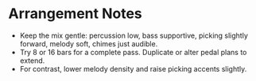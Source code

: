 # Arrangement Notes

- Keep the mix gentle: percussion low, bass supportive, picking slightly forward, melody soft, chimes just audible.
- Try 8 or 16 bars for a complete pass. Duplicate or alter pedal plans to extend.
- For contrast, lower melody density and raise picking accents slightly.
